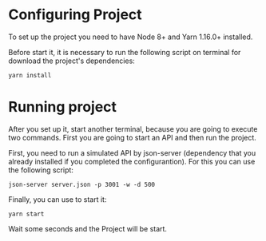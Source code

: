 # Configuring Project

To set up the project you need to have Node 8+ and Yarn 1.16.0+ installed.

Before start it, it is necessary to run the following script on terminal for download the project's dependencies:

`yarn install`


# Running project

After you set up it, start another terminal, because you are going to execute two commands. First you are going to start an API and then run the project.

First, you need to run a simulated API by json-server (dependency that you already installed if you completed the configurantion). For this you can use the following script:

`json-server server.json -p 3001 -w -d 500`

Finally, you can use to start it:

`yarn start`

Wait some seconds and the Project will be start.

